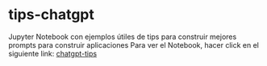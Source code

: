 # tips-chatgpt
Jupyter Notebook con ejemplos útiles de tips para construir mejores prompts para construir aplicaciones
Para ver el Notebook, hacer click en el siguiente link: [chatgpt-tips](https://github.com/MynorXico/tips-chatgpt/blob/main/chatgpt-guidelines.ipynb)
